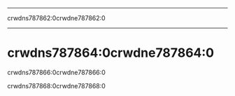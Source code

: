 * * *

crwdns787862:0crwdne787862:0

* * *

# crwdns787864:0crwdne787864:0

<p class="description">crwdns787866:0crwdne787866:0</p>

crwdns787868:0crwdne787868:0